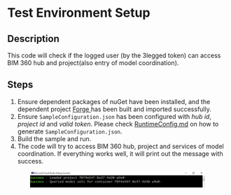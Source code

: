 # Test Environment Setup

## Description
This code will check if the logged user (by the 3legged token) can access BIM 360 hub and project(also entry of model coordination).

## Steps
1. Ensure dependent packages of nuGet have been installed, and the dependent project [Forge ](./samples/auxiliary/Forge) has been built and imported successfully. 
2. Ensure ` SampleConfiguration.json ` has been configured with _hub id_, _project id_ and _valid token_. Please check [RuntimeConfig.md](../RuntimeConfig.md) on how to generate ` SampleConfiguration.json `.
3. Build the sample and run.
4. The code will try to access BIM 360 hub, project and services of model coordination. If everything works well, it will print out the message with success.

  <p align="center"><img src="./images/testsetup.png" width="400"></p>   

